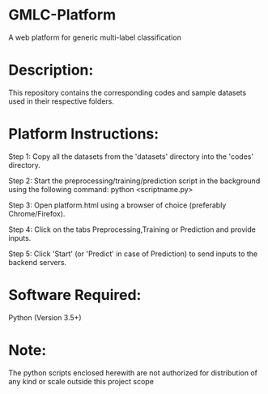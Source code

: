# GMLC-Platform
A web platform for generic multi-label classification

# Description:
This repository contains the corresponding codes and sample datasets used in their respective folders.



# Platform Instructions:

Step 1: Copy all the datasets from the 'datasets' directory into the 'codes' directory.

Step 2: Start the preprocessing/training/prediction script in the	background using the following command:
python <scriptname.py>

Step 3: Open platform.html using a browser of choice (preferably Chrome/Firefox).

Step 4: Click on the tabs Preprocessing,Training or Prediction and provide inputs.

Step 5: Click 'Start' (or 'Predict' in case of Prediction) to send inputs to the backend servers.



# Software Required:
Python (Version 3.5+)



# Note:
The python scripts enclosed herewith are not authorized  for distribution of any kind or scale outside this project scope


